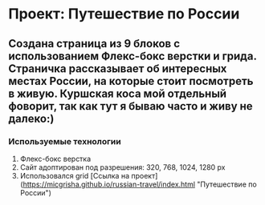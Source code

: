 # **Проект: Путешествие по России**
## Создана страница из 9 блоков с использованием Флекс-бокс верстки и грида. Страничка рассказывает об интересных местах России, на которые стоит посмотреть в живую. Куршская коса мой отдельный фоворит, так как тут я бываю часто и живу не далеко:)
### Используемые технологии
1. Флекс-бокс верстка
2. Сайт адоптирован под разрешения: 320, 768, 1024, 1280 px
3. Использовался grid 
[Ссылка на проект] (https://micgrisha.github.io/russian-travel/index.html "Путешествие по России")